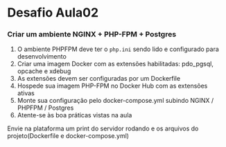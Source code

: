 # Desafio Aula02

### Criar um ambiente NGINX + PHP-FPM + Postgres

1. O ambiente PHPFPM deve ter o `php.ini` sendo lido e configurado para desenvolvimento
2. Criar uma imagem Docker com as extensões habilitadas: pdo_pgsql, opcache e xdebug
3. As extensões devem ser configuradas por um Dockerfile
4. Hospede sua imagem PHP-FPM no Docker Hub com as extensões ativas
5. Monte sua configuração pelo docker-compose.yml subindo NGINX / PHPFPM / Postgres
6. Atente-se às boa práticas vistas na aula

Envie na plataforma um print do servidor rodando e os arquivos do projeto(Dockerfile e docker-compose.yml)
